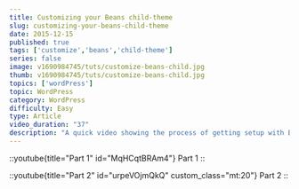 ```yaml
---
title: Customizing your Beans child-theme
slug: customizing-your-beans-child-theme
date: 2015-12-15
published: true
tags: ['customize','beans','child-theme']
series: false
image: v1690984745/tuts/customize-beans-child.jpg
thumb: v1690984745/tuts/customize-beans-child.jpg
topics: ['wordPress']
topic: WordPress
category: WordPress
difficulty: Easy
type: Article
video_duration: "37"
description: "A quick video showing the process of getting setup with Beans, a child-theme and the Child-Theme Modifications for Beans plugin."
---
```

::youtube{title="Part 1" id="MqHCqtBRAm4"}
Part 1
::

::youtube{title="Part 2" id="urpeVOjmQkQ" custom_class="mt:20"}
Part 2
::